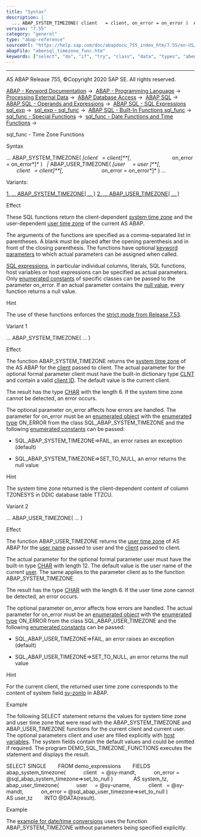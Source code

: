 ```yaml
---
title: "Syntax"
description: |
  ... ABAP_SYSTEM_TIMEZONE( client   = client, on_error = on_error )  ABAP_USER_TIMEZONE( user     = user , client   = client, on_error = on_error ) ... Variants: 1. ... ABAP_SYSTEM_TIMEZONE( ... )(#!ABAP_VARIANT_1@1@) 2. ... ABAP_USER_TIMEZO
version: "7.55"
category: "general"
type: "abap-reference"
sourceUrl: "https://help.sap.com/doc/abapdocu_755_index_htm/7.55/en-US/abensql_timezone_func.htm"
abapFile: "abensql_timezone_func.htm"
keywords: ["select", "do", "if", "try", "class", "data", "types", "abensql", "timezone", "func"]
---
```


* * *

AS ABAP Release 755, ©Copyright 2020 SAP SE. All rights reserved.

[ABAP - Keyword Documentation](https://help.sap.com/doc/abapdocu_755_index_htm/7.55/en-US/abenabap.htm) →  [ABAP - Programming Language](https://help.sap.com/doc/abapdocu_755_index_htm/7.55/en-US/abenabap_reference.htm) →  [Processing External Data](https://help.sap.com/doc/abapdocu_755_index_htm/7.55/en-US/abenabap_language_external_data.htm) →  [ABAP Database Access](https://help.sap.com/doc/abapdocu_755_index_htm/7.55/en-US/abenabap_sql.htm) →  [ABAP SQL](https://help.sap.com/doc/abapdocu_755_index_htm/7.55/en-US/abenopensql.htm) →  [ABAP SQL - Operands and Expressions](https://help.sap.com/doc/abapdocu_755_index_htm/7.55/en-US/abenopen_sql_operands.htm) →  [ABAP SQL - SQL Expressions sql\_exp](https://help.sap.com/doc/abapdocu_755_index_htm/7.55/en-US/abapsql_expr.htm) →  [sql\_exp - sql\_func](https://help.sap.com/doc/abapdocu_755_index_htm/7.55/en-US/abensql_builtin_func.htm) →  [ABAP SQL - Built-In Functions sql\_func](https://help.sap.com/doc/abapdocu_755_index_htm/7.55/en-US/abenopen_sql_builtin_functions.htm) →  [sql\_func - Special Functions](https://help.sap.com/doc/abapdocu_755_index_htm/7.55/en-US/abenopen_sql_special_functions.htm) →  [sql\_func - Date Functions and Time Functions](https://help.sap.com/doc/abapdocu_755_index_htm/7.55/en-US/abenopen_sql_date_time_functions.htm) → 

sql\_func - Time Zone Functions

Syntax

... ABAP\_SYSTEM\_TIMEZONE( *\[*client   = client*\]**\[*,
                           on\_error = on\_error*\]* )
  *|* ABAP\_USER\_TIMEZONE( *\[*user     = user *\]**\[*,
                         client   = client*\]**\[*,
                         on\_error = on\_error*\]* ) ...

Variants:

[1\. ... ABAP\_SYSTEM\_TIMEZONE( ... )](#!ABAP_VARIANT_1@1@)
[2\. ... ABAP\_USER\_TIMEZONE( ... )](#!ABAP_VARIANT_2@2@)

Effect

These SQL functions return the client-dependent [system time zone](https://help.sap.com/doc/abapdocu_755_index_htm/7.55/en-US/abensystem_time_zone_glosry.htm "Glossary Entry") and the user-dependent [user time zone](https://help.sap.com/doc/abapdocu_755_index_htm/7.55/en-US/abenuser_time_zone_glosry.htm "Glossary Entry") of the current AS ABAP.

The arguments of the functions are specified as a comma-separated list in parentheses. A blank must be placed after the opening parenthesis and in front of the closing parenthesis. The functions have optional [keyword parameters](https://help.sap.com/doc/abapdocu_755_index_htm/7.55/en-US/abenkeyword_parameter_glosry.htm "Glossary Entry") to which actual parameters can be assigned when called.

[SQL expressions](https://help.sap.com/doc/abapdocu_755_index_htm/7.55/en-US/abapsql_expr.htm), in particular individual columns, literals, SQL functions, host variables or host expressions can be specified as actual parameters. Only [enumerated constants](https://help.sap.com/doc/abapdocu_755_index_htm/7.55/en-US/abenenumerated_constant_glosry.htm "Glossary Entry") of specific classes can be passed to the parameter on\_error. If an actual parameter contains the [null value](https://help.sap.com/doc/abapdocu_755_index_htm/7.55/en-US/abennull_value_glosry.htm "Glossary Entry"), every function returns a null value.

Hint

The use of these functions enforces the [strict mode from Release 7.53](https://help.sap.com/doc/abapdocu_755_index_htm/7.55/en-US/abenopensql_strict_mode_753.htm).

Variant 1

... ABAP\_SYSTEM\_TIMEZONE( ... )

Effect

The function ABAP\_SYSTEM\_TIMEZONE returns the [system time zone](https://help.sap.com/doc/abapdocu_755_index_htm/7.55/en-US/abensystem_time_zone_glosry.htm "Glossary Entry") of the AS ABAP for the [client](https://help.sap.com/doc/abapdocu_755_index_htm/7.55/en-US/abenclient_glosry.htm "Glossary Entry") passed to client. The actual parameter for the optional formal parameter client must have the built-in dictionary type [CLNT](https://help.sap.com/doc/abapdocu_755_index_htm/7.55/en-US/abenddic_builtin_types.htm) and contain a valid [client ID](https://help.sap.com/doc/abapdocu_755_index_htm/7.55/en-US/abenclient_identifier_glosry.htm "Glossary Entry"). The default value is the current client.

The result has the type [CHAR](https://help.sap.com/doc/abapdocu_755_index_htm/7.55/en-US/abenddic_builtin_types.htm) with the length 6. If the system time zone cannot be detected, an error occurs.

The optional parameter on\_error affects how errors are handled. The parameter for on\_error must be an [enumerated object](https://help.sap.com/doc/abapdocu_755_index_htm/7.55/en-US/abenenumerated_object_glosry.htm "Glossary Entry") with the [enumerated type](https://help.sap.com/doc/abapdocu_755_index_htm/7.55/en-US/abenenumerated_type_glosry.htm "Glossary Entry") ON\_ERROR from the class SQL\_ABAP\_SYSTEM\_TIMEZONE and the following [enumerated constants](https://help.sap.com/doc/abapdocu_755_index_htm/7.55/en-US/abenenumerated_constant_glosry.htm "Glossary Entry") can be passed:

-   SQL\_ABAP\_SYSTEM\_TIMEZONE=>FAIL, an error raises an exception (default)

-   SQL\_ABAP\_SYSTEM\_TIMEZONE=>SET\_TO\_NULL, an error returns the null value

Hint

The system time zone returned is the client-dependent content of column TZONESYS in DDIC database table TTZCU.

Variant 2

... ABAP\_USER\_TIMEZONE( ... )

Effect

The function ABAP\_USER\_TIMEZONE returns the [user time zone](https://help.sap.com/doc/abapdocu_755_index_htm/7.55/en-US/abenuser_time_zone_glosry.htm "Glossary Entry") of AS ABAP for the [user name](https://help.sap.com/doc/abapdocu_755_index_htm/7.55/en-US/abenuser_name_glosry.htm "Glossary Entry") passed to user and the [client](https://help.sap.com/doc/abapdocu_755_index_htm/7.55/en-US/abenclient_glosry.htm "Glossary Entry") passed to client.

The actual parameter for the optional formal parameter user must have the built-in type [CHAR](https://help.sap.com/doc/abapdocu_755_index_htm/7.55/en-US/abenddic_builtin_types.htm) with length 12. The default value is the user name of the current [user](https://help.sap.com/doc/abapdocu_755_index_htm/7.55/en-US/abenuser_glosry.htm "Glossary Entry"). The same applies to the parameter client as to the function ABAP\_SYSTEM\_TIMEZONE.

The result has the type [CHAR](https://help.sap.com/doc/abapdocu_755_index_htm/7.55/en-US/abenddic_builtin_types.htm) with the length 6. If the user time zone cannot be detected, an error occurs.

The optional parameter on\_error affects how errors are handled. The actual parameter for on\_error must be an [enumerated object](https://help.sap.com/doc/abapdocu_755_index_htm/7.55/en-US/abenenumerated_object_glosry.htm "Glossary Entry") with the [enumerated type](https://help.sap.com/doc/abapdocu_755_index_htm/7.55/en-US/abenenumerated_type_glosry.htm "Glossary Entry") ON\_ERROR from the class SQL\_ABAP\_USER\_TIMEZONE and the following [enumerated constants](https://help.sap.com/doc/abapdocu_755_index_htm/7.55/en-US/abenenumerated_constant_glosry.htm "Glossary Entry") can be passed:

-   SQL\_ABAP\_USER\_TIMEZONE=>FAIL, an error raises an exception (default)

-   SQL\_ABAP\_USER\_TIMEZONE=>SET\_TO\_NULL, an error returns the null value

Hint

For the current client, the returned user time zone corresponds to the content of system field [sy-zonlo](https://help.sap.com/doc/abapdocu_755_index_htm/7.55/en-US/abensystem_fields.htm) in ABAP.

Example

The following SELECT statement returns the values for system time zone and user time zone that were read with the ABAP\_SYSTEM\_TIMEZONE and ABAP\_USER\_TIMEZONE functions for the current client and current user. The optional parameters client and user are filled explicitly with [host variables](https://help.sap.com/doc/abapdocu_755_index_htm/7.55/en-US/abenhost_variable_glosry.htm "Glossary Entry"). The system fields contain the default values and could be omitted if required. The program DEMO\_SQL\_TIMEZONE\_FUNCTIONS executes the statement and displays the result.

SELECT SINGLE
       FROM demo\_expressions
       FIELDS
         abap\_system\_timezone(
           client   = @sy-mandt,
           on\_error = @sql\_abap\_system\_timezone=>set\_to\_null )
             AS system\_tz,
         abap\_user\_timezone(
           user     = @sy-uname,
           client   = @sy-mandt,
           on\_error = @sql\_abap\_user\_timezone=>set\_to\_null )
             AS user\_tz
       INTO @DATA(result).

Example

The [example for date/time conversions](https://help.sap.com/doc/abapdocu_755_index_htm/7.55/en-US/abensql_date_time_conversions.htm) uses the function ABAP\_SYSTEM\_TIMEZONE without parameters being specified explicitly.